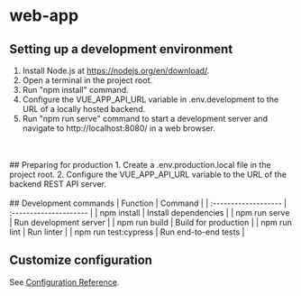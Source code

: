 # web-app
## Setting up a development environment
1. Install Node.js at https://nodejs.org/en/download/.
2. Open a terminal in the project root.
3. Run "npm install" command.
4. Configure the VUE_APP_API_URL variable in .env.development to the URL of a locally hosted backend.
5. Run "npm run serve" command to start a development server and navigate to http://localhost:8080/ in a web browser.
<br />
<br />
## Preparing for production
1. Create a .env.production.local file in the project root.
2. Configure the VUE_APP_API_URL variable to the URL of the backend REST API server.
<br />
<br />
## Development commands
| Function             | Command                |
| :------------------- | :--------------------- |
| npm install          | Install dependencies   |
| npm run serve        | Run development server |
| npm run build        | Build for production   |
| npm run lint         | Run linter             |
| npm run test:cypress | Run end-to-end tests   |

<br />

## Customize configuration
See [Configuration Reference](https://cli.vuejs.org/config/).
